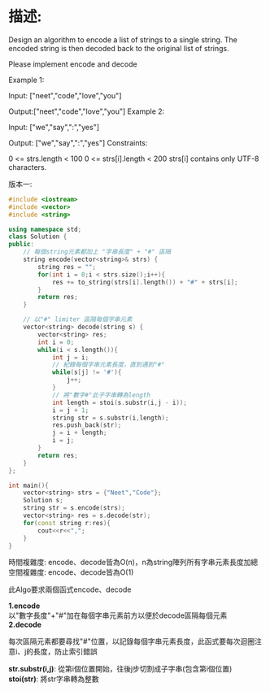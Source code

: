 # 描述:
Design an algorithm to encode a list of strings to a single string. The encoded string is then decoded back to the original list of strings.

Please implement encode and decode

Example 1:

Input: ["neet","code","love","you"]

Output:["neet","code","love","you"]
Example 2:

Input: ["we","say",":","yes"]

Output: ["we","say",":","yes"]
Constraints:

0 <= strs.length < 100
0 <= strs[i].length < 200
strs[i] contains only UTF-8 characters.

版本一:
```C++
#include <iostream>
#include <vector>
#include <string>

using namespace std;
class Solution {
public:
    // 每個string元素都加上 "字串長度" + "#" 區隔 
    string encode(vector<string>& strs) {
        string res = "";
        for(int i = 0;i < strs.size();i++){
            res += to_string(strs[i].length()) + "#" + strs[i];
        }
        return res;
    }

    // 以"#" limiter 區隔每個字串元素
    vector<string> decode(string s) {
        vector<string> res;
        int i = 0;
        while(i < s.length()){
            int j = i;
            // 紀錄每個字串元素長度，直到遇到"#"
            while(s[j] != '#'){
                j++;
            }
            // 將"數字#"此子字串轉為length
            int length = stoi(s.substr(i,j - i));
            i = j + 1;         
            string str = s.substr(i,length);
            res.push_back(str);
            j = i + length;
            i = j;
        }
        return res;
    }
};

int main(){
    vector<string> strs = {"Neet","Code"};
    Solution s;
    string str = s.encode(strs);
    vector<string> res = s.decode(str);
    for(const string r:res){
        cout<<r<<",";
    }
}
```
時間複雜度: encode、decode皆為O(n)，n為string陣列所有字串元素長度加總  
空間複雜度: encode、decode皆為O(1)

此Algo要求兩個函式encode、decode

**1.encode**  
以"數字長度"+"#"加在每個字串元素前方以便於decode區隔每個元素  
**2.decode**  

每次區隔元素都要尋找"#"位置，以記錄每個字串元素長度，此函式要每次迴圈注意i、j的長度，防止索引錯誤  

**str.substr(i,j)**: 從第i個位置開始，往後j步切割成子字串(包含第i個位置)  
**stoi(str)**: 將str字串轉為整數